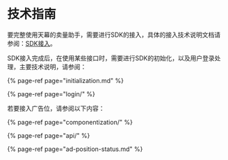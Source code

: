 # 技术指南

要完整使用天幕的卖量助手，需要进行SDK的接入，具体的接入技术说明文档请参阅：[SDK接入](add-sdk.md)。

SDK接入完成后，在使用某些接口时，需要进行SDK的初始化，以及用户登录处理，主要技术说明，请参阅：

{% page-ref page="initialization.md" %}

{% page-ref page="login/" %}

若要接入广告位，请参阅以下内容：

{% page-ref page="componentization/" %}

{% page-ref page="api/" %}

{% page-ref page="ad-position-status.md" %}



